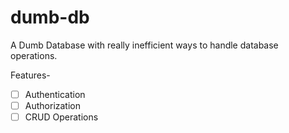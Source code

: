 # dumb-db
A Dumb Database with really inefficient ways to handle database operations.

Features-

- [ ] Authentication
- [ ] Authorization
- [ ] CRUD Operations  